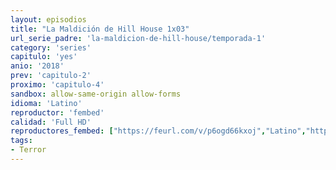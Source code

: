 ```yaml
---
layout: episodios
title: "La Maldición de Hill House 1x03"
url_serie_padre: 'la-maldicion-de-hill-house/temporada-1'
category: 'series'
capitulo: 'yes'
anio: '2018'
prev: 'capitulo-2'
proximo: 'capitulo-4'
sandbox: allow-same-origin allow-forms
idioma: 'Latino'
reproductor: 'fembed'
calidad: 'Full HD'
reproductores_fembed: ["https://feurl.com/v/p6ogd66kxoj","Latino","https://animekao.xyz/v/54vywlzqxol","Latino","https://feurl.com/v/2w9m7kmdql9","Latino","https://demariquita.top/v/44z0guzjx1-w74n","Latino"]
tags:
- Terror
---
```












